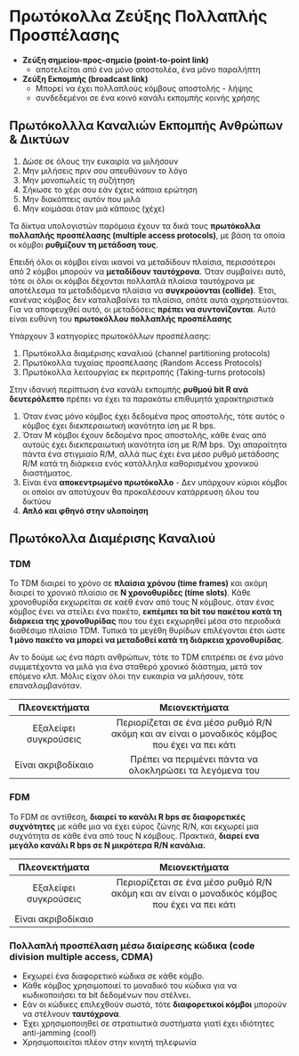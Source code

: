 # Πρωτόκολλα Ζεύξης Πολλαπλής Προσπέλασης

- **Ζεύξη σημείου-προς-σημείο (point-to-point link)**
  - αποτελείται από ένα μόνο αποστολέα, ένα μόνο παραλήπτη
- **Ζεύξη Εκπομπής (broadcast link)**
  - Μπορεί να έχει πολλαπλούς κόμβους αποστολής - λήψης
  - συνδεδεμένοι σε ένα κοινό κανάλι εκπομπής κοινής χρήσης


## Πρωτόκολλλα Καναλιών Εκπομπής Ανθρώπων & Δικτύων

1. Δώσε σε όλους την ευκαιρία να μιλήσουν
2. Μην μιλήσεις πριν σου απευθύνουν το λόγο
3. Μην μονοπωλείς τη συζήτηση
4. Σήκωσε το χέρι σου εάν έχεις κάποια ερώτηση
5. Μην διακόπτεις αυτόν που μιλά
6. Μην κοιμάσαι όταν μιά κάποιος (χέχε)

Τα δίκτυα υπολογιστών παρόμοια έχουν τα δικά τους **πρωτόκολλα πολλαπλής προσπέλασης (multiple access protocols)**, με βάση τα οποία οι κόμβοι **ρυθμίζουν τη μετάδοση τους**.

Επειδή όλοι οι κόμβοι είναι ικανοί να μεταδίδουν πλαίσια, περισσότεροι από 2 κόμβοι μπορούν να **μεταδίδουν ταυτόχρονα**. Όταν συμβαίνει αυτό, τότε οι όλοι οι κόμβοι δέχονται πολλαπλά πλαίσια ταυτόχρονα με αποτέλεσμα τα μεταδιδόμενα πλαίσια να **συγκρούονται (collide)**. Έτσι, κανένας κόμβος δεν καταλαβαίνει τα πλαίσια, οπότε αυτά αχρηστεύονται.  
Για να αποφευχθεί αυτό, οι μεταδόσεις **πρέπει να συντονίζονται**. Αυτό είναι ευθύνη του **πρωτοκόλλου πολλαπλής προσπέλασης**

Υπάρχουν 3 κατηγορίες πρωτοκόλλων προσπέλασης:
1. Πρωτόκολλα διαμέρισης καναλιού (channel partitioning protocols)
2. Πρωτόκολλα τυχαίας προσπέλασης (Random Access Protocols)
3. Πρωτόκολλα λειτουργίας εκ περιτροπής (Taking-turns protocols)

Στην ιδανική περίπτωση ένα κανάλι εκπομπής **ρυθμού bit R ανά δευτερόλεπτο** πρέπει να έχει τα παρακάτω επιθυμητά χαρακτηριστικά  
1. Όταν ένας μόνο κόμβος έχει δεδομένα προς αποστολής, τότε αυτός ο κόμβος έχει διεκπεραιωτική ικανότητα ίση με R bps.
2. Όταν M κόμβοι έχουν δεδομένα προς αποστολής, κάθε ένας από αυτούς έχει διεκπεραιωτική ικανότητα ίση με R/M bps. Όχι απαραίτητα πάντα ένα στιγμιαίο R/M, αλλά πως έχει ένα μέσο ρυθμό μετάδοσης R/M κατά τη διάρκεια ενός κατάλληλα καθορισμένου χρονικού διαστήματος.
3. Είναι ένα **αποκεντρωμένο πρωτόκολλο** - Δεν υπάρχουν κύριοι κόμβοι οι οποίοι αν αποτύχουν θα προκαλέσουν κατάρρευση όλου του δικτύου
4. **Απλό και φθηνό στην υλοποίηση**

## Πρωτόκολλα Διαμέρισης Καναλιού

### TDM

Το TDM διαιρεί το χρόνο σε **πλαίσια χρόνου (time frames)** και ακόμη διαιρεί το χρονικό πλαίσιο σε **Ν χρονοθυρίδες (time slots)**. Κάθε χρονοθυρίδα εκχωρείται σε καέθ έναν από τους Ν κόμβους. όταν ένας κόμβος ένει να στείλει ένα πακέτο, **εκπέμπει τα bit του πακέτου κατά τη διάρκεια της χρονοθυρίδας** που του έχει εκχωρηθεί μέσα στο περιοδικά διαθέσιμο πλαίσιο TDM. Τυπικά τα μεγέθη θυρίδων επιλέγονται έτσι ώστε **1 μόνο πακέτο να μπορεί να μεταδοθεί κατά τη διάρκεια χρονοθυρίδας**.  

Αν το δούμε ως ένα πάρτι ανθρώπων, τότε το TDM επιτρέπει σε ένα μόνο συμμετέχοντα να μιλά για ένα σταθερό χρονικό διάστημα, μετά τον επόμενο κλπ. Μόλις είχαν όλοι την ευκαιρία να μιλήσουν, τότε επαναλαμβανόταν.

| Πλεονεκτήματα | Μειονεκτήματα |
| :-----------: | :-----------: |
| Εξαλείφει συγκρούσεις | Περιορίζεται σε ένα μέσο ρυθμό R/N ακόμη και αν είναι ο μοναδικός κόμβος που έχει να πει κάτι |
| Είναι ακριβοδίκαιο | Πρέπει να περιμένει πάντα να ολοκληρώσει τα λεγόμενα του |

### FDM 

Το FDM σε αντίθεση, **διαιρεί το κανάλι R bps σε διαφορετικές συχνότητες** με κάθε μια να έχει εύρος ζώνης R/N, και εκχωρεί μια συχνότητα σε κάθε ένα από τους Ν κόμβους. Πρακτικά, **διαρεί ενα μεγάλο κανάλι R bps σε Ν μικρότερα R/N κανάλια.**

| Πλεονεκτήματα | Μειονεκτήματα |
| :-----------: | :-----------: |
| Εξαλείφει συγκρούσεις | Περιορίζεται σε ένα μέσο ρυθμό R/N ακόμη και αν είναι ο μοναδικός κόμβος που έχει να πει κάτι |
| Είναι ακριβοδίκαιο | 


### Πολλαπλή προσπέλαση μέσω διαίρεσης κώδικα (code division multiple access, CDMA)

- Εκχωρεί ένα διαφορετικό κώδικα σε κάθε κόμβο.
- Κάθε κόμβος χρησιμοποιεί το μοναδικό του κώδικα για να κωδικοποιήσει τα bit δεδομένων που στέλνει.
- Εάν οι κώδικες επιλεχθούν σωστά, τότε **διαφορετικοί κόμβοι** μπορούν να στέλνουν **ταυτόχρονα**.
- Έχει χρησιμοποιηθεί σε στρατιωτικά συστήματα γιατί έχει ιδιότητες anti-jamming (cool!)
- Χρησιμοποιείται πλέον στην κινητή τηλεφωνία